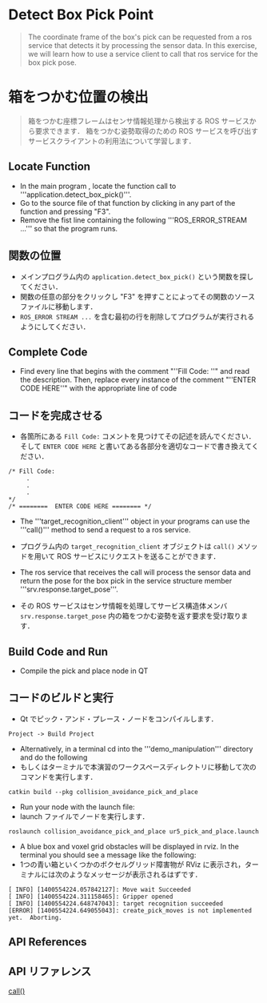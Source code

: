 # Detect Box Pick Point
>The coordinate frame of the box's pick can be requested from a ros service that detects it by processing the sensor data. In this exercise, we will learn how to use a service client to call that ros service for the box pick pose.

# 箱をつかむ位置の検出
> 箱をつかむ座標フレームはセンサ情報処理から検出する ROS サービスから要求できます．
> 箱をつかむ姿勢取得のための ROS サービスを呼び出すサービスクライアントの利用法について学習します．

## Locate Function

  * In the main program , locate the function call to '''application.detect_box_pick()'''.
  * Go to the source file of that function by clicking in any part of the function and pressing "F3".
  * Remove the fist line containing the following '''ROS_ERROR_STREAM ...''' so that the program runs.

## 関数の位置

  * メインプログラム内の `application.detect_box_pick()` という関数を探してください．
  * 関数の任意の部分をクリックし "F3" を押すことによってその関数のソースファイルに移動します．
  * `ROS_ERROR STREAM ...` を含む最初の行を削除してプログラムが実行されるようにしてください．

## Complete Code

  * Find every line that begins with the comment "''Fill Code: ''" and read the description.  Then, replace every instance of the comment  "''ENTER CODE HERE''"
 with the appropriate line of code

## コードを完成させる

  * 各箇所にある `Fill Code:` コメントを見つけてその記述を読んでください．そして `ENTER CODE HERE` と書いてある各部分を適切なコードで書き換えてください．
```
/* Fill Code:
     .
     .
     .
*/
/* ========  ENTER CODE HERE ======== */
```

  * The '''target_recognition_client''' object in your programs can use the '''call()''' method to send a request to a ros service.
  * プログラム内の `target_recognition_client` オブジェクトは `call()` メソッドを用いて ROS サービスにリクエストを送ることができます．

  * The ros service that receives the call will process the sensor data and return the pose for the box pick in the service structure member '''srv.response.target_pose'''.
  * その ROS サービスはセンサ情報を処理してサービス構造体メンバ `srv.response.target_pose` 内の箱をつかむ姿勢を返す要求を受け取ります．

## Build Code and Run

  * Compile the pick and place node in QT

##  コードのビルドと実行

  * Qt でピック・アンド・プレース・ノードをコンパイルします．
```
Project -> Build Project
```

  * Alternatively, in a terminal cd into the '''demo_manipulation''' directory and do the following
  * もしくはターミナルで本演習のワークスペースディレクトリに移動して次のコマンドを実行します．
```
catkin build --pkg collision_avoidance_pick_and_place
```

  * Run your node with the launch file:
  * launch ファイルでノードを実行します．
```
roslaunch collision_avoidance_pick_and_place ur5_pick_and_place.launch
```
  * A blue box and voxel grid obstacles will be displayed in rviz. In the terminal you should see a message like the following:
  * 1つの青い箱といくつかのボクセルグリッド障害物が RViz に表示され，ターミナルには次のようなメッセージが表示されるはずです．
```
[ INFO] [1400554224.057842127]: Move wait Succeeded
[ INFO] [1400554224.311158465]: Gripper opened
[ INFO] [1400554224.648747043]: target recognition succeeded
[ERROR] [1400554224.649055043]: create_pick_moves is not implemented yet.  Aborting.
```

## API References
## API リファレンス

[call()](http://docs.ros.org/hydro/api/roscpp/html/classros_1_1ServiceClient.html#a8a0c9be49046998a830df625babd396f)
